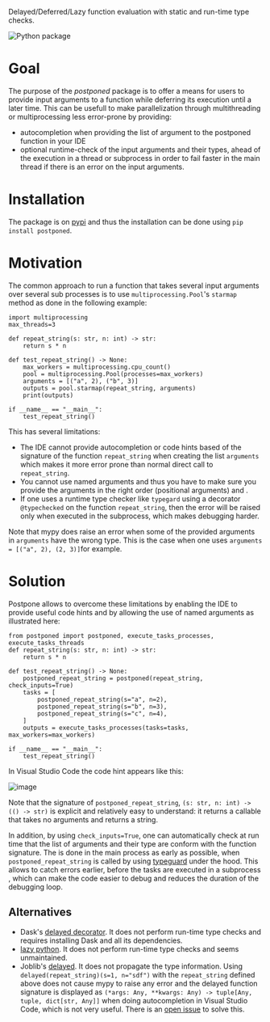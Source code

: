 Delayed/Deferred/Lazy function evaluation with static and run-time type checks.

![Python package](https://github.com/martinResearch/postponed/workflows/Python%20package/badge.svg)

# Goal

The purpose of the *postponed* package is to offer a means for users to provide input arguments to a function while deferring its execution until a later time.
This can be usefull to make parallelization through multithreading or multiprocessing less error-prone by providing:
* autocompletion when providing the list of argument to the postponed function in your IDE
* optional runtime-check of the input arguments and their types, ahead of the execution in a thread or subprocess in order to fail faster in the main thread if there is an error on the input arguments.

# Installation

The package is on [pypi](https://pypi.org/project/postponed/) and thus the installation can be done using `pip install postponed`.

# Motivation

The common approach to run a function that takes several input arguments over several sub processes is to use `multiprocessing.Pool`'s `starmap` method as done in the following example:

```
import multiprocessing
max_threads=3

def repeat_string(s: str, n: int) -> str:
    return s * n

def test_repeat_string() -> None:
    max_workers = multiprocessing.cpu_count()
    pool = multiprocessing.Pool(processes=max_workers)
    arguments = [("a", 2), ("b", 3)]
    outputs = pool.starmap(repeat_string, arguments)
    print(outputs)

if __name__ == "__main__":
    test_repeat_string()
```

This has several limitations:
* The IDE cannot provide autocompletion or code hints based of the signature of the function `repeat_string` when creating the list `arguments` which makes it more error prone than normal direct call to `repeat_string`.
* You cannot use named arguments and thus you have to make sure you provide the arguments in the right order (positional arguments) and .
* If one uses a runtime type checker like `typegard` using a decorator `@typechecked` on the function `repeat_string`, then the error will be raised only when executed in the subprocess, which makes debugging harder.

Note that mypy does raise an error when some of the provided arguments in `arguments` have the wrong type. This is the case when one uses  `arguments = [("a", 2), (2, 3)]`for example.

# Solution

Postpone allows to overcome these limitations by enabling the IDE to provide useful code hints and by allowing the use of named arguments as illustrated  here:
```
from postponed import postponed, execute_tasks_processes, execute_tasks_threads
def repeat_string(s: str, n: int) -> str:
    return s * n

def test_repeat_string() -> None:
    postponed_repeat_string = postponed(repeat_string, check_inputs=True)
    tasks = [
        postponed_repeat_string(s="a", n=2),
        postponed_repeat_string(s="b", n=3),
        postponed_repeat_string(s="c", n=4),
    ]
    outputs = execute_tasks_processes(tasks=tasks, max_workers=max_workers)

if __name__ == "__main__":
    test_repeat_string()
```

In Visual Studio Code the code hint appears like this:

![image](https://user-images.githubusercontent.com/18285382/229304858-7a292775-120e-4f95-8520-a80a1e70738e.png)

Note that the signature of `postponed_repeat_string`, `(s: str, n: int) -> (() -> str)` is explicit and relatively easy to understand: it returns a callable that takes no arguments and returns a string.

In addition, by using `check_inputs=True`, one can automatically check at run time that the list of arguments and their type are conform with the function signature. The is done in the main process as early as possible, when `postponed_repeat_string` is called by using [typeguard](https://pypi.org/project/typeguard/) under the hood. This allows to catch errors earlier, before the tasks are executed in a subprocess , which can make the code easier to debug and reduces the duration of the debugging loop.

## Alternatives

* Dask's [delayed decorator](https://dask.pydata.org/en/latest/delayed.html). It does not perform run-time type checks and requires installing Dask and all its dependencies.
* [lazy python](https://pypi.org/project/lazy_python/). It does not perform run-time type checks and seems unmaintained.
* Joblib's [delayed](https://joblib.readthedocs.io/en/latest/parallel.html). It does not propagate the type information. Using `delayed(repeat_string)(s=1, n="sdf")` with the `repeat_string` defined above does not cause mypy to raise any error and the delayed function signature is displayed as `(*args: Any, **kwargs: Any) -> tuple[Any, tuple, dict[str, Any]]` when doing autocompletion in Visual Studio Code, which is not very useful. There is an [open issue](https://github.com/joblib/joblib/issues/1176) to solve this. 


